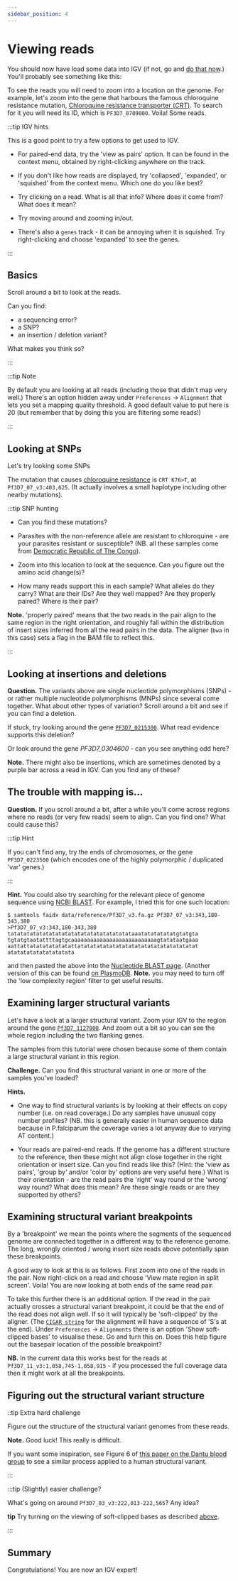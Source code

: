 ```yaml
---
sidebar_position: 4
---
```


# Viewing reads

You should now have load some data into IGV (if not, go and [do that now](./README.md#loading-data).)
You'll probably see something like this:


To see the reads you will need to zoom into a location on the genome. For example, let's zoom into the gene that
harbours the famous chloroquine resistance mutation, [Chloroquine resistance transporter
(*CRT*)](https://plasmodb.org/plasmo/app/record/gene/PF3D7_0709000). To search for it you will need its ID, which is
`PF3D7_0709000`. Voila! Some reads.

:::tip IGV hints

This is a good point to try a few options to get used to IGV.

* For paired-end data, try the 'view as pairs' option. It can be found in the context menu, obtained by right-clicking
  anywhere on the track.

* If you don't like how reads are displayed, try 'collapsed', 'expanded', or 'squished' from the context menu.  Which one do you like best?

* Try clicking on a read.  What is all that info?  Where does it come from?  What does it mean?

* Try moving around and zooming in/out.  

* There's also a `genes` track - it can be annoying when it is squished.  Try right-clicking and choose 'expanded' to see the
  genes.

:::

## Basics

Scroll around a bit to look at the reads.

Can you find:

- a sequencing error?
- a SNP?
- an insertion / deletion variant?

What makes you think so?

:::

:::tip Note

By default you are looking at all reads (including those that didn't map very well.)  There's an option hidden away
under `Preferences` -> `Alignment` that lets you set a mapping quality threshold.  A good default value to put here is
20 (but remember that by doing this you are filtering some reads!)

:::


## Looking at SNPs

Let's try looking some SNPs

The mutation that causes [chloroquine resistance](https://www.ncbi.nlm.nih.gov/pmc/articles/PMC2954758/) is `CRT
K76>T`, at `Pf3D7_07_v3:403,625`. (It actually involves a small haplotype including other nearby mutations).

:::tip SNP hunting

* Can you find these mutations?

* Parasites with the non-reference allele are resistant to chloroquine - are your parasites resistant or susceptible?  (NB. all these samples come from [Democratic Republic of The Congo](https://www.google.com/maps/place/Democratic+Republic+of+the+Congo/@-3.9835365,12.6862829,5z/data=!3m1!4b1!4m5!3m4!1s0x1979facf9a7546bd:0x4c63e5eac93f141!8m2!3d-4.038333!4d21.758664)).

* Zoom into this location to look at the sequence.  Can you figure out the amino acid change(s)?

* How many reads support this in each sample?  What alleles do they carry?  What are their IDs?  Are they well mapped?
  Are they properly paired?  Where is their pair?

**Note.** 'properly paired' means that the two reads in the pair align to the same region in the right orientation, and roughly fall within the distribution of insert sizes inferred from all the read pairs in the data.  The aligner (`bwa` in this case) sets a flag in the BAM file to reflect this.

:::

## Looking at insertions and deletions

**Question.** The variants above are single nucleotide polymorphisms (SNPs) - or rather multiple nucleotide
polymorphisms (MNPs) since several come together.  What about other types of variation?  Scroll around a bit and see if
you can find a deletion.  

If stuck, try looking around the gene [`PF3D7_0215300`](https://plasmodb.org/plasmo/app/search?q=PF3D7_0220300).  What
read evidence supports this deletion?

Or look around the gene *PF3D7_0304600* - can you see anything odd here?

**Note.** There might also be insertions, which are sometimes denoted by a purple bar across a read in IGV.  Can you
find any of these?

## The trouble with mapping is...

**Question.** If you scroll around a bit, after a while you'll come across regions where no reads (or very few reads)
seem to align.  Can you find one?  What could cause this? 

:::tip Hint

If you can't find any, try the ends of chromosomes, or the gene `PF3D7_0223500` (which encodes one of the highly
polymorphic / duplicated 'var' genes.)

:::


**Hint.** You could also try searching for the relevant piece of genome sequence using [NCBI
BLAST](https://blast.ncbi.nlm.nih.gov/Blast.cgi).  For example, I tried this for one such location:

```
$ samtools faidx data/reference/Pf3D7_v3.fa.gz Pf3D7_07_v3:343,180-343,380
>Pf3D7_07_v3:343,180-343,380
tatatatatatatatatatatatatatatatatatatataaatatatatatatgtatgta
tgtatgtaatattttagtgcaaaaaaaaaaaaaaaaaaaaaaaaaaagtatataatgaaa
aattattatatatatatatattatatatatatatatatatatatatatatatatatatat
atatatatatatatatatata
```
and then pasted the above into the [Nucleotide BLAST page](https://blast.ncbi.nlm.nih.gov/Blast.cgi).  (Another version of this can be found [on PlasmoDB](https://plasmodb.org/plasmo/app/search/transcript/UnifiedBlast).  **Note.** you may need to turn off the 'low complexity region' filter to get useful results.

## Examining larger structural variants

Let's have a look at a larger structural variant.  Zoom your IGV to the region around the gene [`Pf3D7_1127000`](https://plasmodb.org/plasmo/app/record/gene/PF3D7_1127000).  And zoom out a bit so you can see the whole region including the two flanking genes.

The samples from this tutorial were chosen because some of them contain a large structural variant in this region. 

**Challenge.** Can you find this structural variant in one or more of the samples you've loaded?

**Hints.**

* One way to find structural variants is by looking at their effects on copy number (i.e. on read coverage.)  Do any samples have unusual copy number profiles?  (NB. this is generally easier in human sequence data because in P.falciparum the coverage varies a lot anyway due to varying AT content.)

* Your reads are paired-end reads.  If the genome has a different structure to the reference, then these might not align close together in the right orientation or insert size.  Can you find reads like this?  (Hint: the 'view as pairs', 'group by' and/or 'color by' options are very useful here.)  What is their orientation - are the read pairs the 'right' way round or the 'wrong' way round?  What does this mean?  Are these single reads or are they supported by others?

## Examining structural variant breakpoints

By a 'breakpoint' we mean the points where the segments of the sequenced genome are connected together in a different way to the reference genome.  The long, wrongly oriented / wrong insert size reads above potentially span these breakpoints.

A good way to look at this is as follows.  First zoom into one of the reads in the pair. Now right-click on a read and choose 'View mate region in split screen'.  Voila!  You are now looking at both ends of the same read pair.

To take this further there is an additional option.  If the read in the pair actually crosses a structural variant breakpoint, it could be that the end of the read does not align well.  If so it will typically be 'soft-clipped' by the aligner.  (The [`CIGAR string`](https://sites.google.com/site/bioinformaticsremarks/bioinfo/sam-bam-format/what-is-a-cigar) for the alignment will have a sequence of 'S's at the end).  Under `Preferences` -> `Alignments` there is an option 'Show soft-clipped bases' to visualise these.  Go and turn this on.  Does this help figure out the basepair location of the possible breakpoint?

**NB.** In the current data this works best for the reads at `Pf3D7_11_v3:1,058,745-1,058,915` - if you processed the full coverage data then it might work at all the breakpoints.

## Figuring out the structural variant structure

::tip Extra hard challenge

Figure out the structure of the structural variant genomes from these reads.

**Note.** Good luck!  This really is difficult.

If you want some inspiration, see Figure 6 of [this paper on the Dantu blood group](https://doi.org/10.1126/science.aam6393) to see a similar process applied to a human structural variant.

:::


:::tip (Slightly) easier challenge?

What's going on around `Pf3D7_03_v3:222,013-222,565`?  Any idea?

**tip** Try turning on the viewing of soft-clipped bases as described [above](#examining-structural-variant-breakpoints).

:::


## Summary

Congratulations!  You are now an IGV expert!
